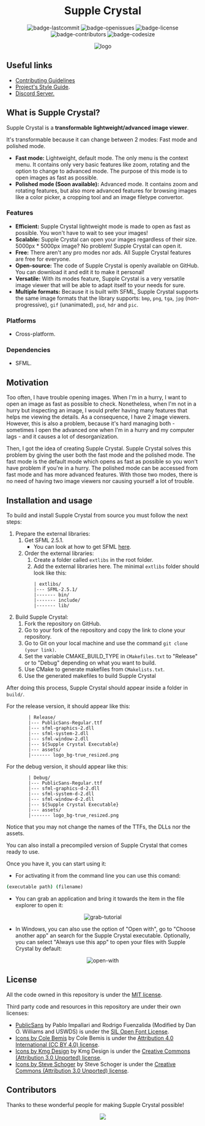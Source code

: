 <h1 align="center">Supple Crystal</h1>

<p align="center">
  <img alt="badge-lastcommit" src="https://img.shields.io/github/last-commit/GaryNLOL/Supple-Crystal?style=for-the-badge">
  <img alt="badge-openissues" src="https://img.shields.io/github/issues-raw/GaryNLOL/Supple-Crystal?style=for-the-badge">
  <img alt="badge-license" src="https://img.shields.io/github/license/GaryNLOL/Supple-Crystal?style=for-the-badge">
  <img alt="badge-contributors" src="https://img.shields.io/github/contributors/GaryNLOL/Supple-Crystal?style=for-the-badge">
  <img alt="badge-codesize" src="https://img.shields.io/github/languages/code-size/GaryNLOL/Supple-Crystal?style=for-the-badge">
</p>

<p align="center">
  <img alt="logo" src="https://user-images.githubusercontent.com/46727048/141652770-78d07476-c5fa-40fd-8c49-9843be74d0ed.png" />
</p>

## Useful links
- [Contributing Guidelines](https://github.com/GaryNLOL/Supple-Crystal/blob/main/docs/CONTRIBUTING.md)
- [Project's Style Guide](https://github.com/GaryNLOL/Style-Guides/).
- [Discord Server.](https://discord.gg/RQN6gcDQwX)

## What is Supple Crystal?
Supple Crystal is a **transformable lightweight/advanced image viewer**.

It's transformable because it can change between 2 modes: Fast mode and polished mode.
- **Fast mode:** Lightweight, default mode. The only menu is the context menu. It contains only very basic features like zoom, rotating and the option to change to advanced mode. The purpose of this mode is to open images as fast as possible.
- **Polished mode (Soon available):** Advanced mode. It contains zoom and rotating features, but also more advanced features for browsing images like a color picker, a cropping tool and an image filetype convertor.

### Features
- **Efficient:** Supple Crystal lightweight mode is made to open as fast as possible. You won't have to wait to see your images!
- **Scalable:** Supple Crystal can open your images regardless of their size. 5000px * 5000px image? No problem! Supple Crystal can open it.
- **Free:** There aren't any pro modes nor ads. All Supple Crystal features are free for everyone.
- **Open-source:** The code of Supple Crystal is openly available on GitHub. You can download it and edit it to make it personal!
- **Versatile:** With its modes feature, Supple Crystal is a very versatile image viewer that will be able to adapt itself to your needs for sure.
- **Multiple formats:** Because it is built with SFML, Supple Crystal supports the same image formats that the library supports: `bmp`, `png`, `tga`, `jpg` (non-progressive), `gif` (unanimated), `psd`, `hdr` and `pic`.

### Platforms
- Cross-platform.

### Dependencies
- SFML.

## Motivation
Too often, I have trouble opening images. When I'm in a hurry, I want to open an image as fast as possible to check. Nonetheless, when I'm not in a hurry but inspecting an image, I would prefer having many features that helps me viewing the details. As a consequence, I have 2 image viewers. However, this is also a problem, because it's hard managing both - sometimes I open the advanced one when I'm in a hurry and my computer lags - and it causes a lot of desorganization.

Then, I got the idea of creating Supple Crystal. Supple Crystal solves this problem by giving the user both the fast mode and the polished mode. The fast mode is the default mode which opens as fast as possible so you won't have problem if you're in a hurry. The polished mode can be accessed from fast mode and has more advanced features. With those two modes, there is no need of having two image viewers nor causing yourself a lot of trouble.

## Installation and usage
To build and install Supple Crystal from source you must follow the next steps:
1. Prepare the external libraries:
   1. Get SFML 2.5.1.
        - You can look at how to get SFML [here](https://www.sfml-dev.org/tutorials/2.5/).
   2. Order the external libraries:
        1. Create a folder called `extlibs` in the root folder.
        2. Add the external libraries here. The minimal `extlibs` folder should look like this:
           ```
           | extlibs/
           |--- SFML-2.5.1/
           |------- bin/
           |------- include/
           |------- lib/
           ```
2. Build Supple Crystal:
   1. Fork the repository on GitHub.
   2. Go to your fork of the repository and copy the link to clone your repository.
   3. Go to Git on your local machine and use the command `git clone (your link)`.
   4. Set the variable CMAKE_BUILD_TYPE in `CMakefiles.txt` to "Release" or to "Debug" depending on what you want to build.
   5. Use CMake to generate makefiles from `CMakelists.txt`.
   6. Use the generated makefiles to build Supple Crystal

After doing this process, Supple Crystal should appear inside a folder in `build/`.

For the release version, it should appear like this:
```
        | Release/
        |--- PublicSans-Regular.ttf
        |--- sfml-graphics-2.dll
        |--- sfml-system-2.dll
        |--- sfml-window-2.dll
        |--- ${Supple Crystal Executable}
        |--- assets/
        |------- logo_bg-true_resized.png
```

For the debug version, it should appear like this:
```
        | Debug/
        |--- PublicSans-Regular.ttf
        |--- sfml-graphics-d-2.dll
        |--- sfml-system-d-2.dll
        |--- sfml-window-d-2.dll
        |--- ${Supple Crystal Executable}
        |--- assets/
        |------- logo_bg-true_resized.png
```
Notice that you may not change the names of the TTFs, the DLLs nor the assets.

You can also install a precompiled version of Supple Crystal that comes ready to use. 

Once you have it, you can start using it:
- For activating it from the command line you can use this comand:
```cmd
(executable path) (filename) 
```
- You can grab an application and bring it towards the item in the file explorer to open it:

<p align="center"><img alt="grab-tutorial" src="https://user-images.githubusercontent.com/46727048/135758516-775036cf-de4f-4584-9734-1139ed00a5ce.gif"></p>

- In Windows, you can also use the option of "Open with", go to "Choose another app" an search for the Supple Crystal executable. Optionally, you can select "Always use this app" to open your files with Supple Crystal by default:

<p align="center"><img alt="open-with" src="https://user-images.githubusercontent.com/46727048/135758901-fa32d5d5-700e-420b-a62f-5c360cb8e53a.gif"></p>

## License
All the code owned in this repository is under the [MIT license](https://github.com/GaryNLOL/Supple-Crystal/blob/main/LICENSE).

Third party code and resources in this repository are under their own licenses:
- [PublicSans](https://github.com/GaryNLOL/Supple-Crystal/tree/main/third-party/PublicSans) by Pablo Impallari and Rodrigo Fuenzalida (Modified by Dan O. Williams and USWDS) is under the [SIL Open Font License](https://github.com/GaryNLOL/Supple-Crystal/blob/main/third-party/PublicSans/LICENSE).
- [Icons by Cole Bemis](https://github.com/GaryNLOL/Supple-Crystal/tree/main/third-party/Icons%20by%20Cole%20Bemis) by Cole Bemis is under the [Attribution 4.0 International (CC BY 4.0) license](https://github.com/GaryNLOL/Supple-Crystal/blob/main/third-party/Icons%20by%20Cole%Bemis/LICENSE).
- [Icons by Kmg Design](https://github.com/GaryNLOL/Supple-Crystal/tree/main/third-party/Icons%20by%20Kmg%20Design) by Kmg Design is under the [Creative Commons (Attribution 3.0 Unported) license](https://github.com/GaryNLOL/Supple-Crystal/blob/main/third-party/Icons%20by%20Kmg%Design/LICENSE).
- [Icons by Steve Schoger](https://github.com/GaryNLOL/Supple-Crystal/tree/main/third-party/Icons%20by%20Steve%20Schoger) by Steve Schoger is under the [Creative Commons (Attribution 3.0 Unported) license](https://github.com/GaryNLOL/Supple-Crystal/blob/main/third-party/Icons%20by%20Steve%Schoger/LICENSE).


## Contributors
Thanks to these wonderful people for making Supple Crystal possible!

<p align="center"><a href="https://github.com/GaryNLOL/Supple-Crystal/graphs/contributors"><img src="https://contrib.rocks/image?repo=GaryNLOL/Supple-Crystal" /></a></p>
